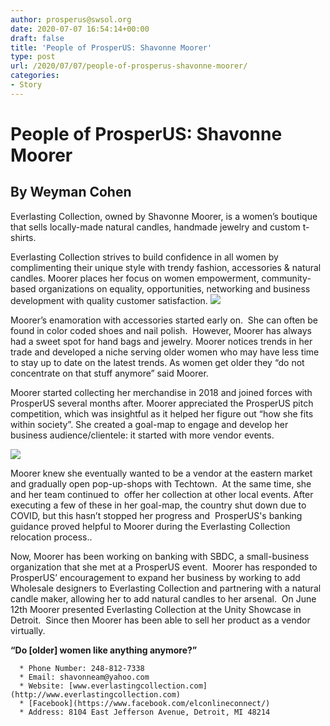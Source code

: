```yaml
---
author: prosperus@swsol.org
date: 2020-07-07 16:54:14+00:00
draft: false
title: 'People of ProsperUS: Shavonne Moorer'
type: post
url: /2020/07/07/people-of-prosperus-shavonne-moorer/
categories:
- Story
---
```


# People of ProsperUS: Shavonne Moorer




## By Weyman Cohen


Everlasting Collection, owned by Shavonne Moorer, is a women’s boutique that sells locally-made natural candles, handmade jewelry and custom t-shirts.  

Everlasting Collection strives to build confidence in all women by complimenting their unique style with trendy fashion, accessories & natural candles. Moorer places her focus on women empowerment, community-based organizations on equality, opportunities, networking and business development with quality customer satisfaction.
![](http://localhost:1313/wp-content/uploads/2020/07/everlasting-collection-pic-2-300x225.jpg)


Moorer’s enamoration with accessories started early on.  She can often be found in color coded shoes and nail polish.  However, Moorer has always had a sweet spot for hand bags and jewelry. Moorer notices trends in her trade and developed a niche serving older women who may have less time to stay up to date on the latest trends. As women get older they “do not concentrate on that stuff anymore” said Moorer.

Moorer started collecting her merchandise in 2018 and joined forces with ProsperUS several months after. Moorer appreciated the ProsperUS pitch competition, which was insightful as it helped her figure out “how she fits within society”. She created a goal-map to engage and develop her business audience/clientele: it started with more vendor events.  

![](http://localhost:1313/wp-content/uploads/2020/07/Everlasting-Collection-pic-1-300x300.jpg)


Moorer knew she eventually wanted to be a vendor at the eastern market and gradually open pop-up-shops with Techtown.  At the same time, she and her team continued to  offer her collection at other local events. After executing a few of these in her goal-map, the country shut down due to COVID, but this hasn’t stopped her progress and  ProsperUS's banking guidance proved helpful to Moorer during the Everlasting Collection relocation process.. 

Now, Moorer has been working on banking with SBDC, a small-business organization that she met at a ProsperUS event.  Moorer has responded to ProsperUS’ encouragement to expand her business by working to add Wholesale designers to Everlasting Collection and partnering with a natural candle maker, allowing her to add natural candles to her arsenal.  On June 12th Moorer presented Everlasting Collection at the Unity Showcase in Detroit.  Since then Moorer has been able to sell her product as a vendor virtually.  

**“Do [older] women like anything anymore?”**



 	  * Phone Number: 248-812-7338
 	  * Email: shavonneam@yahoo.com
 	  * Website: [www.everlastingcollection.com](http://www.everlastingcollection.com)
 	  * [Facebook](https://www.facebook.com/elconlineconnect/)
 	  * Address: 8104 East Jefferson Avenue, Detroit, MI 48214

